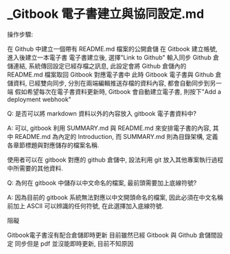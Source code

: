 # _Gitbook 電子書建立與協同設定.md

操作步驟:

在 Github 中建立一個帶有 README.md 檔案的公開倉儲
在 Gitbook 建立帳號, 進入後建立一本電子書
電子書建立後, 選擇"Link to Github"
輸入同步 Github 倉儲連結, 系統傳回設定已經存檔之訊息, 此設定會將 Github 倉儲內的 README.md 檔案取回 Gitbook 對應電子書中
此時 Gitbook 電子書與 Github 倉儲資料, 已經雙向同步, 分別在兩端編輯推送存檔的資料內容, 都會自動同步到另一端
假如希望每次在電子書資料更新時, Gitbook 會自動建立電子書, 則按下"Add a deployment webhook"

Q: 是否可以將 markdown 資料以外的內容放入 gitbook 電子書資料中?

A: 可以, gitbook 利用 SUMMARY.md 與 README.md 來安排電子書的內容, 其中 README.md 為內定的 Introduction, 而 SUMMARY.md 則為目錄架構, 定義各章節標題與對應儲存的檔案名稱.

使用者可以在 gitbook 對應的 github 倉儲中, 設法利用 git 放入其他專案執行過程中所需要的其他資料.

Q: 為何在 gitbook 中儲存以中文命名的檔案, 最前頭需要加上底線符號?

A: 因為目前的 gitbook 系統無法對應以中文開頭命名的檔案, 因此必須在中文名稱前加上 ASCII 可以辨識的任何符號, 在此選擇加入底線符號.

阻礙

Gitbook電子書沒有配合倉儲即時更新
目前雖然已經 Gitbook 與 Github 倉儲間設定 同步但是 pdf 並沒能即時更新, 目前不知原因
